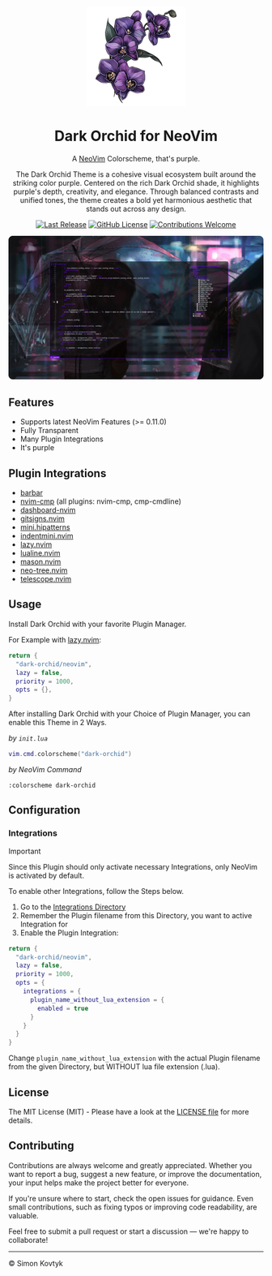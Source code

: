 <div align="center">
  <img width="196" height="196" src="https://github.com/dark-orchid/.github/blob/main/logo/196x196.png" />
  <h1>Dark Orchid for NeoVim</h1>

  A [NeoVim](https://neovim.io/) Colorscheme, that's purple.

  The Dark Orchid Theme is a cohesive visual ecosystem built around the striking color purple. Centered on the rich Dark Orchid shade, it highlights purple's depth, creativity, and elegance. Through balanced contrasts and unified tones, the theme creates a bold yet harmonious aesthetic that stands out across any design.

  [![Last Release](https://img.shields.io/github/v/release/dark-orchid/neovim?sort=semver&display_name=release&color=7300ff)](./)
  [![GitHub License](https://img.shields.io/github/license/dark-orchid/neovim?color=7300ff)](./LICENSE)
  [![Contributions Welcome](https://img.shields.io/badge/contributions-welcome-7300ff)](./)
</div>

![Dark Orchid NeoVim Preview](./docs/preview.png)

## Features
- Supports latest NeoVim Features (>= 0.11.0)
- Fully Transparent
- Many Plugin Integrations
- It's purple

## Plugin Integrations
- [barbar](https://github.com/romgrk/barbar.nvim)
- [nvim-cmp](https://github.com/hrsh7th/nvim-cmp) (all plugins: nvim-cmp, cmp-cmdline)
- [dashboard-nvim](https://github.com/nvimdev/dashboard-nvim)
- [gitsigns.nvim](https://github.com/lewis6991/gitsigns.nvim)
- [mini.hipatterns](https://github.com/echasnovski/mini.hipatterns)
- [indentmini.nvim](https://github.com/nvimdev/indentmini.nvim)
- [lazy.nvim](https://github.com/folke/lazy.nvim)
- [lualine.nvim](https://github.com/nvim-lualine/lualine.nvim)
- [mason.nvim](https://github.com/mason-org/mason.nvim)
- [neo-tree.nvim](https://github.com/nvim-neo-tree/neo-tree.nvim)
- [telescope.nvim](https://github.com/nvim-telescope/telescope.nvim)

## Usage
Install Dark Orchid with your favorite Plugin Manager.

For Example with [lazy.nvim](https://lazy.folke.io/installation):
```lua
return {
  "dark-orchid/neovim",
  lazy = false,
  priority = 1000,
  opts = {},
}
```
After installing Dark Orchid with your Choice of Plugin Manager, you can enable this Theme in 2 Ways.

*by `init.lua`*
```lua
vim.cmd.colorscheme("dark-orchid")
```

*by NeoVim Command*
```shell
:colorscheme dark-orchid
```

## Configuration
### Integrations
> [!IMPORTANT]
> Since this Plugin should only activate necessary Integrations, only NeoVim is activated by default.
> 
> To enable other Integrations, follow the Steps below.
1. Go to the [Integrations Directory](./lua/dark-orchid/integrations/)
2. Remember the Plugin filename from this Directory, you want to active Integration for
3. Enable the Plugin Integration:
```lua
return {
  "dark-orchid/neovim",
  lazy = false,
  priority = 1000,
  opts = {
    integrations = {
      plugin_name_without_lua_extension = {
        enabled = true
      }
    }
  }
}
```
Change `plugin_name_without_lua_extension` with the actual Plugin filename from the given Directory, but WITHOUT lua file extension (.lua).

## License
The MIT License (MIT) - Please have a look at the [LICENSE file](./LICENSE) for more details.

## Contributing
Contributions are always welcome and greatly appreciated. Whether you want to report a bug, suggest a new feature, or improve the documentation, your input helps make the project better for everyone.

If you're unsure where to start, check the open issues for guidance. Even small contributions, such as fixing typos or improving code readability, are valuable.

Feel free to submit a pull request or start a discussion — we're happy to collaborate!

---

© Simon Kovtyk
